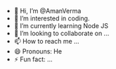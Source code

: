 - 👋 Hi, I’m @AmanVerma
- 👀 I’m interested in coding.
- 🌱 I’m currently learning Node JS
- 💞️ I’m looking to collaborate on ...
- 📫 How to reach me ...
- 😄 Pronouns: He
- ⚡ Fun fact: ...

<!---
Aman10Verma/Aman10Verma is a ✨ special ✨ repository because its `README.md` (this file) appears on your GitHub profile.
You can click the Preview link to take a look at your changes.
--->
